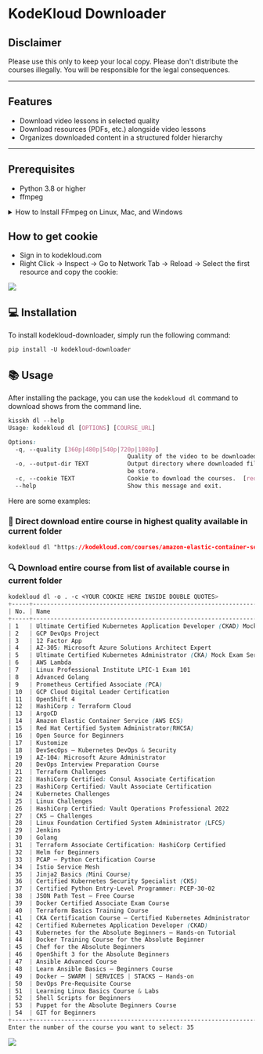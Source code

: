 # KodeKloud Downloader

## Disclaimer
Please use this only to keep your local copy. Please don't distribute the courses illegally. You will be responsible for the legal consequences. 

---

## Features

- Download video lessons in selected quality
- Download resources (PDFs, etc.) alongside video lessons
- Organizes downloaded content in a structured folder hierarchy

---

## Prerequisites

- Python 3.8 or higher
- ffmpeg

<details>
    <summary>How to Install FFmpeg on Linux, Mac, and Windows</summary>

# How to Install FFmpeg on Linux, Mac, and Windows

FFmpeg is a powerful and flexible multimedia processing tool that can handle a wide range of tasks, such as video and audio conversion, streaming, and recording. In this guide, we will show you how to install FFmpeg on Linux, Mac, and Windows operating systems.

## Linux

### Ubuntu and Debian-based distributions

1.  Update the package lists for upgrades and new package installations.

`sudo apt update`

1.  Install FFmpeg using the following command:

`sudo apt install ffmpeg`

### Fedora

1.  Install FFmpeg using the following command:

`sudo dnf install ffmpeg`

### Arch Linux and Manjaro

1.  Install FFmpeg using the following command:

`sudo pacman -S ffmpeg`

## Mac

### Using Homebrew

If you don't have Homebrew installed, you can install it by following the instructions on the [official Homebrew website](https://brew.sh/).

Update Homebrew to ensure you have the latest package information:

`brew update`

1.  Install FFmpeg using the following command:

`brew install ffmpeg`

### Using MacPorts

If you don't have MacPorts installed, you can install it by following the instructions on the [official MacPorts website](https://www.macports.org/install.php).

Update MacPorts to ensure you have the latest package information:

`sudo port selfupdate`

1.  Install FFmpeg using the following command:

`sudo port install ffmpeg`

## Windows

### Using Chocolatey

If you don't have Chocolatey installed, you can install it by following the instructions on the [official Chocolatey website](https://chocolatey.org/install).

Open an elevated Command Prompt (run as Administrator) and install FFmpeg using the following command:

`choco install ffmpeg`

### Using Scoop

If you don't have Scoop installed, you can install it by following the instructions on the [official Scoop website](https://scoop.sh/).

Open a PowerShell terminal and install FFmpeg using the following command:

`scoop install ffmpeg`

After following these steps, FFmpeg should be installed on your system. You can check the installation by running the following command in your terminal or command prompt:

`ffmpeg -version`

This will display the FFmpeg version and build information, confirming that the installation was successful.

</details>



## How to get cookie
- Sign in to kodekloud.com
- Right Click -> Inspect -> Go to Network Tab -> Reload -> Select the first resource and copy the cookie:

![](https://i.imgur.com/MwkR9u6.png)

## 💻 Installation

To install kodekloud-downloader, simply run the following command:

```css
pip install -U kodekloud-downloader
```

## 📚 Usage

After installing the package, you can use the `kodekloud dl` command to download shows from the command line.

```css
kisskh dl --help
Usage: kodekloud dl [OPTIONS] [COURSE_URL]

Options:
  -q, --quality [360p|480p|540p|720p|1080p]
                                  Quality of the video to be downloaded.
  -o, --output-dir TEXT           Output directory where downloaded files will
                                  be store.
  -c, --cookie TEXT               Cookie to download the courses.  [required]
  --help                          Show this message and exit.
```

Here are some examples:

### 🔗 Direct download entire course in highest quality available in current folder

```css
kodekloud dl "https://kodekloud.com/courses/amazon-elastic-container-service-aws-ecs/" -o . -c <YOUR COOKIE HERE INSIDE DOUBLE QUOTES>
```

### 🔍 Download entire course from list of available course in current folder

```css
kodekloud dl -o . -c <YOUR COOKIE HERE INSIDE DOUBLE QUOTES>
+-----+-----------------------------------------------------------------------------+---------+------------------------------------------------------------+
| No. | Name                                                                        | Type    | Categories                                                 |
+-----+-----------------------------------------------------------------------------+---------+------------------------------------------------------------+
| 1   | Ultimate Certified Kubernetes Application Developer (CKAD) Mock Exam Series | Premium | Challenges, Containers, Kubernetes                         |
| 2   | GCP DevOps Project                                                          | Premium | Cloud, GCP                                                 |
| 3   | 12 Factor App                                                               | Premium | Productivity                                               |
| 4   | AZ-305: Microsoft Azure Solutions Architect Expert                          | Premium | Certification, Cloud, Devops                               |
| 5   | Ultimate Certified Kubernetes Administrator (CKA) Mock Exam Series          | Free    | Container Orchestration, Kubernetes, Devops, Certification |
| 6   | AWS Lambda                                                                  | Premium | AWS, Cloud                                                 |
| 7   | Linux Professional Institute LPIC-1 Exam 101                                | Premium | Certification, Linux                                       |
| 8   | Advanced Golang                                                             | Premium | Programming                                                |
| 9   | Prometheus Certified Associate (PCA)                                        | Premium | Certification, Kubernetes, Monitoring                      |
| 10  | GCP Cloud Digital Leader Certification                                      | Premium | Cloud, GCP, Certification                                  |
| 11  | OpenShift 4                                                                 | Premium | Container Orchestration, Devops, Red Hat                   |
| 12  | HashiCorp : Terraform Cloud                                                 | Premium | Cloud, Devops, HashiCorp                                   |
| 13  | ArgoCD                                                                      | Premium | CI/CD, Devops, Kubernetes                                  |
| 14  | Amazon Elastic Container Service (AWS ECS)                                  | Free    | AWS, Devops                                                |
| 15  | Red Hat Certified System Administrator(RHCSA)                               | Premium | Devops, Linux, Red Hat, Certification                      |
| 16  | Open Source for Beginners                                                   | Premium | Productivity                                               |
| 17  | Kustomize                                                                   | Premium | Devops, Kubernetes                                         |
| 18  | DevSecOps – Kubernetes DevOps & Security                                    | Premium | Devops, DevSecOps, Kubernetes                              |
| 19  | AZ-104: Microsoft Azure Administrator                                       | Premium | Cloud, Devops, Certification                               |
| 20  | DevOps Interview Preparation Course                                         | Premium | Devops                                                     |
| 21  | Terraform Challenges                                                        | Free    | Challenges, Devops, IAC                                    |
| 22  | HashiCorp Certified: Consul Associate Certification                         | Premium | Devops, HashiCorp                                          |
| 23  | HashiCorp Certified: Vault Associate Certification                          | Premium | Devops, HashiCorp                                          |
| 24  | Kubernetes Challenges                                                       | Free    | Challenges, Devops                                         |
| 25  | Linux Challenges                                                            | Free    | Challenges, Devops, Linux                                  |
| 26  | HashiCorp Certified: Vault Operations Professional 2022                     | Premium | Container Orchestration, Containers, Devops, HashiCorp     |
| 27  | CKS – Challenges                                                            | Free    | Challenges, Container Orchestration, Containers, Devops    |
| 28  | Linux Foundation Certified System Administrator (LFCS)                      | Premium | Devops, Linux, Certification                               |
| 29  | Jenkins                                                                     | Premium | Automation, CI/CD, Devops                                  |
| 30  | Golang                                                                      | Premium | Devops, Programming                                        |
| 31  | Terraform Associate Certification: HashiCorp Certified                      | Premium | Container Orchestration, Devops, IAC, Certification        |
| 32  | Helm for Beginners                                                          | Premium | Container Orchestration, Containers, Devops                |
| 33  | PCAP – Python Certification Course                                          | Premium | Devops, Programming, Python, Certification                 |
| 34  | Istio Service Mesh                                                          | Premium | Devops                                                     |
| 35  | Jinja2 Basics (Mini Course)                                                 | Free    | Devops                                                     |
| 36  | Certified Kubernetes Security Specialist (CKS)                              | Premium | Container Orchestration, Kubernetes, Devops, Certification |
| 37  | Certified Python Entry-Level Programmer: PCEP-30-02                         | Premium | Devops, Programming, Python, Certification                 |
| 38  | JSON Path Test – Free Course                                                | Free    | Devops                                                     |
| 39  | Docker Certified Associate Exam Course                                      | Premium | Containers, Devops, Certification                          |
| 40  | Terraform Basics Training Course                                            | Premium | Automation, Devops, IAC                                    |
| 41  | CKA Certification Course – Certified Kubernetes Administrator               | Premium | Container Orchestration, Containers, Devops                |
| 42  | Certified Kubernetes Application Developer (CKAD)                           | Premium | Container Orchestration, Kubernetes, Devops, Certification |
| 43  | Kubernetes for the Absolute Beginners – Hands-on Tutorial                   | Premium | Container Orchestration, Containers, Kubernetes, Devops    |
| 44  | Docker Training Course for the Absolute Beginner                            | Premium | Containers, Devops                                         |
| 45  | Chef for the Absolute Beginners                                             | Premium | Automation, Devops                                         |
| 46  | OpenShift 3 for the Absolute Beginners                                      | Premium | Container Orchestration, Containers, Devops                |
| 47  | Ansible Advanced Course                                                     | Premium | Automation, Devops, IAC                                    |
| 48  | Learn Ansible Basics – Beginners Course                                     | Premium | Automation, Devops, IAC                                    |
| 49  | Docker – SWARM | SERVICES | STACKS – Hands-on                               | Premium | Containers, Devops                                         |
| 50  | DevOps Pre-Requisite Course                                                 | Premium | Automation, Devops, IAC                                    |
| 51  | Learning Linux Basics Course & Labs                                         | Premium | Devops, Linux                                              |
| 52  | Shell Scripts for Beginners                                                 | Premium | Devops                                                     |
| 53  | Puppet for the Absolute Beginners Course                                    | Premium | Automation, Devops, IAC                                    |
| 54  | GIT for Beginners                                                           | Premium | Devops, Programming                                        |
+-----+-----------------------------------------------------------------------------+---------+------------------------------------------------------------+
Enter the number of the course you want to select: 35
```

![](static/demo-select-download.gif)